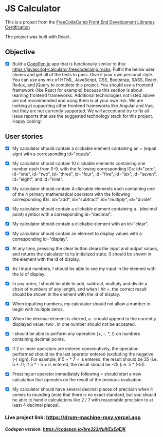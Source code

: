 # JS Calculator

This is a project from the [FreeCodeCamp Front End Development Libraries Certification](https://www.freecodecamp.org/learn/front-end-development-libraries/front-end-development-libraries-projects/build-a-javascript-calculator)

The project was built with React.

## Objective

- [x] Build a [CodePen.io](https://codepen.io) app that is functionally similar to this: <https://javascript-calculator.freecodecamp.rocks>. Fulfill the below user stories and get all of the tests to pass. Give it your own personal style. You can use any mix of HTML, JavaScript, CSS, Bootstrap, SASS, React, Redux, and jQuery to complete this project. You should use a frontend framework (like React for example) because this section is about learning frontend frameworks. Additional technologies not listed above are not recommended and using them is at your own risk. We are looking at supporting other frontend frameworks like Angular and Vue, but they are not currently supported. We will accept and try to fix all issue reports that use the suggested technology stack for this project. Happy coding!

## User stories

- [x] My calculator should contain a clickable element containing an = (equal sign) with a corresponding id="equals".
- [x] My calculator should contain 10 clickable elements containing one number each from 0-9, with the following corresponding IDs: id="zero", id="one", id="two", id="three", id="four", id="five", id="six", id="seven", id="eight", and id="nine".
- [x] My calculator should contain 4 clickable elements each containing one of the 4 primary mathematical operators with the following corresponding IDs: id="add", id="subtract", id="multiply", id="divide".
- [x] My calculator should contain a clickable element containing a . (decimal point) symbol with a corresponding id="decimal".
- [x] My calculator should contain a clickable element with an id="clear".
- [x] My calculator should contain an element to display values with a corresponding id="display".
- [x] At any time, pressing the clear button clears the input and output values, and returns the calculator to its initialized state; 0 should be shown in the element with the id of display.
- [x] As I input numbers, I should be able to see my input in the element with the id of display.
- [x] In any order, I should be able to add, subtract, multiply and divide a chain of numbers of any length, and when I hit =, the correct result should be shown in the element with the id of display.
- [x] When inputting numbers, my calculator should not allow a number to begin with multiple zeros.
- [x] When the decimal element is clicked, a . should append to the currently displayed value; two . in one number should not be accepted.
- [x] I should be able to perform any operation (+, -, *, /) on numbers containing decimal points.
- [x] If 2 or more operators are entered consecutively, the operation performed should be the last operator entered (excluding the negative (-) sign). For example, if 5 + * 7 = is entered, the result should be 35 (i.e. 5 * 7); if 5 * - 5 = is entered, the result should be -25 (i.e. 5 * (-5)).
- [x] Pressing an operator immediately following = should start a new calculation that operates on the result of the previous evaluation.
- [x] My calculator should have several decimal places of precision when it comes to rounding (note that there is no exact standard, but you should be able to handle calculations like 2 / 7 with reasonable precision to at least 4 decimal places).


### Live project link: https://drum-machine-rosy.vercel.app
##### Codepen version: https://codepen.io/bre323/full/ExEqEjK
